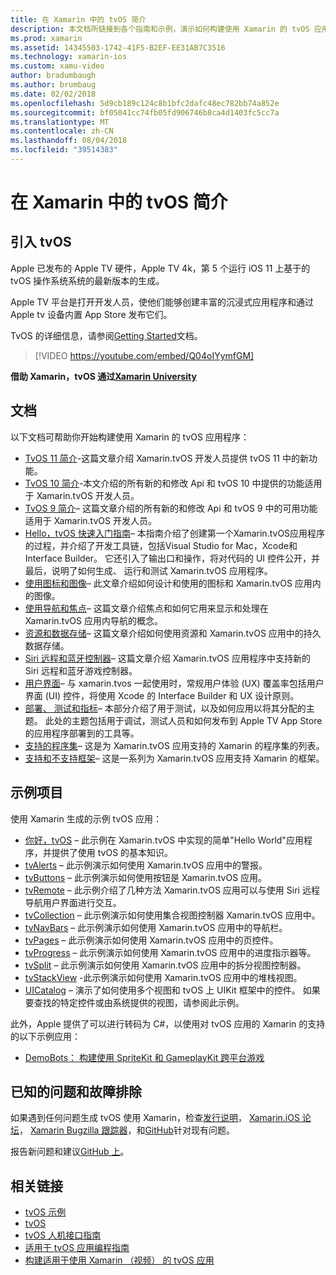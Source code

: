 ```yaml
---
title: 在 Xamarin 中的 tvOS 简介
description: 本文档所链接到各个指南和示例，演示如何构建使用 Xamarin 的 tvOS 应用程序。 这些指南讨论了各种功能，例如用户界面开发、 数据存储、 图标和的详细信息。
ms.prod: xamarin
ms.assetid: 14345503-1742-41F5-B2EF-EE31AB7C3516
ms.technology: xamarin-ios
ms.custom: xamu-video
author: bradumbaugh
ms.author: brumbaug
ms.date: 02/02/2018
ms.openlocfilehash: 5d9cb189c124c8b1bfc2dafc48ec782bb74a852e
ms.sourcegitcommit: bf05041cc74fb05fd906746b8ca4d1403fc5cc7a
ms.translationtype: MT
ms.contentlocale: zh-CN
ms.lasthandoff: 08/04/2018
ms.locfileid: "39514383"
---
```

# <a name="introduction-to-tvos-in-xamarin"></a>在 Xamarin 中的 tvOS 简介

## <a name="introducing-tvos"></a>引入 tvOS

Apple 已发布的 Apple TV 硬件，Apple TV 4k，第 5 个运行 iOS 11 上基于的 tvOS 操作系统系统的最新版本的生成。

Apple TV 平台是打开开发人员，使他们能够创建丰富的沉浸式应用程序和通过 Apple tv 设备内置 App Store 发布它们。

TvOS 的详细信息，请参阅[Getting Started](~/ios/tvos/get-started/index.md)文档。

> [!VIDEO https://youtube.com/embed/Q04oIYymfGM]

**借助 Xamarin，tvOS 通过[Xamarin University](https://university.xamarin.com/)**

## <a name="documentation"></a>文档

以下文档可帮助你开始构建使用 Xamarin 的 tvOS 应用程序：

- [TvOS 11 简介](~/ios/tvos/platform/introduction-to-tvos11.md)-这篇文章介绍 Xamarin.tvOS 开发人员提供 tvOS 11 中的新功能。
- [TvOS 10 简介](~/ios/tvos/platform/introduction-to-tvos10/index.md)-本文介绍的所有新的和修改 Api 和 tvOS 10 中提供的功能适用于 Xamarin.tvOS 开发人员。
- [TvOS 9 简介](~/ios/tvos/platform/tvos9.md)– 这篇文章介绍的所有新的和修改 Api 和 tvOS 9 中的可用功能适用于 Xamarin.tvOS 开发人员。 
- [Hello，tvOS 快速入门指南](~/ios/tvos/get-started/hello-tvos.md)– 本指南介绍了创建第一个Xamarin.tvOS应用程序的过程，并介绍了开发工具链，包括Visual Studio for Mac，Xcode和Interface Builder。 它还引入了输出口和操作，将对代码的 UI 控件公开，并最后，说明了如何生成、 运行和测试 Xamarin.tvOS 应用程序。
- [使用图标和图像](~/ios/tvos/app-fundamentals/icons-images.md)– 此文章介绍如何设计和使用的图标和 Xamarin.tvOS 应用内的图像。
- [使用导航和焦点](~/ios/tvos/app-fundamentals/navigation-focus.md)– 这篇文章介绍焦点和如何它用来显示和处理在 Xamarin.tvOS 应用内导航的概念。
- [资源和数据存储](~/ios/tvos/app-fundamentals/resources-data-storage.md)– 这篇文章介绍如何使用资源和 Xamarin.tvOS 应用中的持久数据存储。
- [Siri 远程和蓝牙控制器](~/ios/tvos/platform/remote-bluetooth.md)– 这篇文章介绍 Xamarin.tvOS 应用程序中支持新的 Siri 远程和蓝牙游戏控制器。
- [用户界面](~/ios/tvos/user-interface/index.md)– 与 xamarin.tvos 一起使用时，常规用户体验 (UX) 覆盖率包括用户界面 (UI) 控件，将使用 Xcode 的 Interface Builder 和 UX 设计原则。
- [部署、 测试和指标](~/ios/tvos/deploy-test/index.md)– 本部分介绍了用于测试，以及如何应用以将其分配的主题。 此处的主题包括用于调试，测试人员和如何发布到 Apple TV App Store 的应用程序部署到的工具等。
- [支持的程序集](~/ios/tvos/internals/assemblies.md)– 这是为 Xamarin.tvOS 应用支持的 Xamarin 的程序集的列表。
- [支持和不支持框架](~/ios/tvos/internals/frameworks.md)– 这是一系列为 Xamarin.tvOS 应用支持 Xamarin 的框架。

## <a name="sample-projects"></a>示例项目

使用 Xamarin 生成的示例 tvOS 应用：

- [你好，tvOS](https://developer.xamarin.com/samples/monotouch/tvos/Hello-tvOS/) – 此示例在 Xamarin.tvOS 中实现的简单"Hello World"应用程序，并提供了使用 tvOS 的基本知识。
- [tvAlerts](https://developer.xamarin.com/samples/monotouch/tvos/tvAlerts/) – 此示例演示如何使用 Xamarin.tvOS 应用中的警报。
- [tvButtons](https://developer.xamarin.com/samples/monotouch/tvos/tvButtons/) – 此示例演示如何使用按钮是 Xamarin.tvOS 应用。
- [tvRemote](https://developer.xamarin.com/samples/monotouch/tvos/tvRemote/) – 此示例介绍了几种方法 Xamarin.tvOS 应用可以与使用 Siri 远程导航用户界面进行交互。
- [tvCollection](https://developer.xamarin.com/samples/monotouch/tvos/tvCollection/) – 此示例演示如何使用集合视图控制器 Xamarin.tvOS 应用中。
- [tvNavBars](https://developer.xamarin.com/samples/monotouch/tvos/tvNavBars/) – 此示例演示如何使用 Xamarin.tvOS 应用中的导航栏。
- [tvPages](https://developer.xamarin.com/samples/monotouch/tvos/tvPages/) – 此示例演示如何使用 Xamarin.tvOS 应用中的页控件。
- [tvProgress](https://developer.xamarin.com/samples/monotouch/tvos/tvProgress/) – 此示例演示如何使用 Xamarin.tvOS 应用中的进度指示器等。
- [tvSplit](https://developer.xamarin.com/samples/monotouch/tvos/tvSplit/) – 此示例演示如何使用 Xamarin.tvOS 应用中的拆分视图控制器。
- [tvStackView](https://developer.xamarin.com/samples/monotouch/tvos/tvStackView/) -此示例演示如何使用 Xamarin.tvOS 应用中的堆栈视图。
- [UICatalog](https://developer.xamarin.com/samples/monotouch/tvos/UICatalog/) – 演示了如何使用多个视图和 tvOS 上 UIKit 框架中的控件。 如果要查找的特定控件或由系统提供的视图，请参阅此示例。

此外，Apple 提供了可以进行转码为 C#，以使用对 tvOS 应用的 Xamarin 的支持的以下示例应用：

- [DemoBots： 构建使用 SpriteKit 和 GameplayKit 跨平台游戏](https://developer.apple.com/library/prerelease/tvos/samplecode/DemoBots/)

## <a name="known-issues-and-troubleshooting"></a>已知的问题和故障排除

如果遇到任何问题生成 tvOS 使用 Xamarin，检查[发行说明](http://releases.xamarin.com/)， [Xamarin.iOS 论坛](https://forums.xamarin.com/categories/ios)， [Xamarin Bugzilla 跟踪器](https://bugzilla.xamarin.com/query.cgi?product=iOS)，和[GitHub](https://github.com/xamarin/xamarin-macios/issues)针对现有问题。

报告新问题和建议[GitHub 上](https://github.com/xamarin/xamarin-macios/issues)。


## <a name="related-links"></a>相关链接

- [tvOS 示例](https://developer.xamarin.com/samples/tvos/all/)
- [tvOS](https://developer.apple.com/tvos/)
- [tvOS 人机接口指南](https://developer.apple.com/tvos/human-interface-guidelines/)
- [适用于 tvOS 应用编程指南](https://developer.apple.com/library/prerelease/tvos/documentation/General/Conceptual/AppleTV_PG/)
- [构建适用于使用 Xamarin （视频） 的 tvOS 应用](https://university.xamarin.com/lightninglectures/tvos-with-xamarin)
